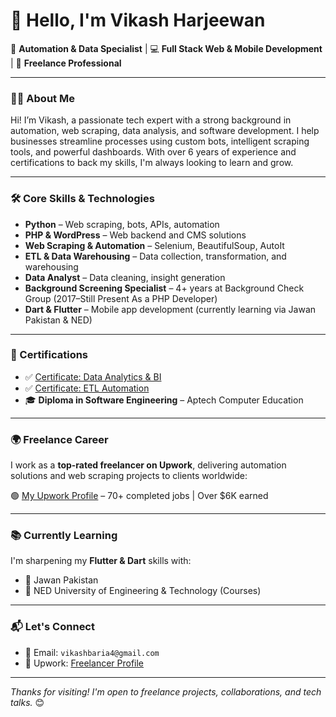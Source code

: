 # 👋 Hello, I'm Vikash Harjeewan

🚀 **Automation & Data Specialist** | 💻 **Full Stack Web & Mobile Development** | 🎯 **Freelance Professional**

---

### 🧑‍💻 About Me

Hi! I’m Vikash, a passionate tech expert with a strong background in automation, web scraping, data analysis, and software development. I help businesses streamline processes using custom bots, intelligent scraping tools, and powerful dashboards. With over 6 years of experience and certifications to back my skills, I'm always looking to learn and grow.

---

### 🛠️ Core Skills & Technologies

* **Python** – Web scraping, bots, APIs, automation
* **PHP & WordPress** – Web backend and CMS solutions
* **Web Scraping & Automation** – Selenium, BeautifulSoup, AutoIt
* **ETL & Data Warehousing** – Data collection, transformation, and warehousing
* **Data Analyst** – Data cleaning, insight generation
* **Background Screening Specialist** – 4+ years at Background Check Group (2017–Still Present As a PHP Developer)
* **Dart & Flutter** – Mobile app development (currently learning via Jawan Pakistan & NED)

---

### 🧳 Certifications

* ✅ [Certificate: Data Analytics & BI](https://media.licdn.com/dms/image/v2/C4E2DAQESRpkQC64E2Q/profile-treasury-document-images_800/profile-treasury-document-images_800/1/1611313340929?e=1753315200&v=beta&t=BT_jwVDlLkXBIMvljNhMLJGBCK4hCtalpOPoSqsRxHc)
* ✅ [Certificate: ETL Automation](https://media.licdn.com/dms/image/v2/C4E2DAQELF2uu_rbabg/profile-treasury-document-images_800/profile-treasury-document-images_800/1/1611552179308?e=1753315200&v=beta&t=v0iZCvPhS6vJs7PXC2nrFfD2eCq5V3_AsaFI6hDOp_c)
* 🎓 **Diploma in Software Engineering** – Aptech Computer Education

---

### 🌍 Freelance Career

I work as a **top-rated freelancer on Upwork**, delivering automation solutions and web scraping projects to clients worldwide:

🟢 [My Upwork Profile](https://www.upwork.com/freelancers/~01f5a825ac35115863) – 70+ completed jobs | Over \$6K earned

---

### 📚 Currently Learning

I'm sharpening my **Flutter & Dart** skills with:

* 🚀 Jawan Pakistan
* 📘 NED University of Engineering & Technology (Courses)

---

### 📬 Let's Connect

* 📧 Email: `vikashbaria4@gmail.com`
* 💼 Upwork: [Freelancer Profile](https://www.upwork.com/freelancers/~01f5a825ac35115863)

---

*Thanks for visiting! I'm open to freelance projects, collaborations, and tech talks.* 😊
